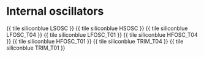 # Internal oscillators

{{ tile siliconblue LSOSC }}
{{ tile siliconblue HSOSC }}
{{ tile siliconblue LFOSC_T04 }}
{{ tile siliconblue LFOSC_T01 }}
{{ tile siliconblue HFOSC_T04 }}
{{ tile siliconblue HFOSC_T01 }}
{{ tile siliconblue TRIM_T04 }}
{{ tile siliconblue TRIM_T01 }}

